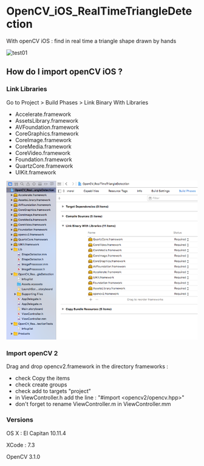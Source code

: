 # OpenCV_iOS_RealTimeTriangleDetection
With openCV iOS : find in real time a triangle shape drawn by hands

![test01](screenshots/test01.png)

## How do I import openCV iOS ?

### Link Libraries
Go to Project > Build Phases > Link Binary With Libraries
* Accelerate.framework
* AssetsLibrary.framework
* AVFoundation.framework
* CoreGraphics.framework
* CoreImage.framework
* CoreMedia.framework
* CoreVideo.framework
* Foundation.framework
* QuartzCore.framework
* UIKit.framework

![import_frameworks](screenshots/import_frameworks.png)

### Import openCV 2
Drag and drop opencv2.framework in the directory frameworks :
* check Copy the items
* check create groups 
* check add to targets "project"
* in ViewController.h add the line : "#import <opencv2/opencv.hpp>"
* don't forget to rename ViewController.m in ViewController.mm

### Versions

OS X : El Capitan 10.11.4

XCode : 7.3

OpenCV 3.1.0 
